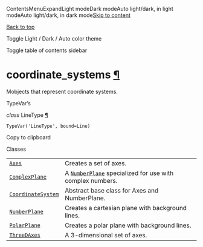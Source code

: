 ContentsMenuExpandLight modeDark modeAuto light/dark, in light modeAuto light/dark, in dark mode[Skip to content](https://docs.manim.community/en/stable/reference/manim.mobject.graphing.coordinate_systems.html#furo-main-content)

[Back to top](https://docs.manim.community/en/stable/reference/manim.mobject.graphing.coordinate_systems.html#)

Toggle Light / Dark / Auto color theme

Toggle table of contents sidebar

# coordinate\_systems [¶](https://docs.manim.community/en/stable/reference/manim.mobject.graphing.coordinate_systems.html\#module-manim.mobject.graphing.coordinate_systems "Link to this heading")

Mobjects that represent coordinate systems.

TypeVar’s

_class_ LineType [¶](https://docs.manim.community/en/stable/reference/manim.mobject.graphing.coordinate_systems.html#manim.mobject.graphing.coordinate_systems.LineType "Link to this definition")

```
TypeVar('LineType', bound=Line)

```

Copy to clipboard

Classes

|     |     |
| --- | --- |
| [`Axes`](https://docs.manim.community/en/stable/reference/manim.mobject.graphing.coordinate_systems.Axes.html#manim.mobject.graphing.coordinate_systems.Axes "manim.mobject.graphing.coordinate_systems.Axes") | Creates a set of axes. |
| [`ComplexPlane`](https://docs.manim.community/en/stable/reference/manim.mobject.graphing.coordinate_systems.ComplexPlane.html#manim.mobject.graphing.coordinate_systems.ComplexPlane "manim.mobject.graphing.coordinate_systems.ComplexPlane") | A [`NumberPlane`](https://docs.manim.community/en/stable/reference/manim.mobject.graphing.coordinate_systems.NumberPlane.html#manim.mobject.graphing.coordinate_systems.NumberPlane "manim.mobject.graphing.coordinate_systems.NumberPlane") specialized for use with complex numbers. |
| [`CoordinateSystem`](https://docs.manim.community/en/stable/reference/manim.mobject.graphing.coordinate_systems.CoordinateSystem.html#manim.mobject.graphing.coordinate_systems.CoordinateSystem "manim.mobject.graphing.coordinate_systems.CoordinateSystem") | Abstract base class for Axes and NumberPlane. |
| [`NumberPlane`](https://docs.manim.community/en/stable/reference/manim.mobject.graphing.coordinate_systems.NumberPlane.html#manim.mobject.graphing.coordinate_systems.NumberPlane "manim.mobject.graphing.coordinate_systems.NumberPlane") | Creates a cartesian plane with background lines. |
| [`PolarPlane`](https://docs.manim.community/en/stable/reference/manim.mobject.graphing.coordinate_systems.PolarPlane.html#manim.mobject.graphing.coordinate_systems.PolarPlane "manim.mobject.graphing.coordinate_systems.PolarPlane") | Creates a polar plane with background lines. |
| [`ThreeDAxes`](https://docs.manim.community/en/stable/reference/manim.mobject.graphing.coordinate_systems.ThreeDAxes.html#manim.mobject.graphing.coordinate_systems.ThreeDAxes "manim.mobject.graphing.coordinate_systems.ThreeDAxes") | A 3-dimensional set of axes. |